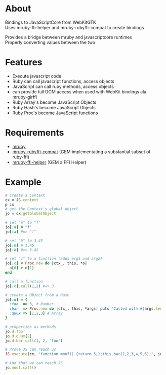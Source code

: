 About
===
Bindings to JavaScriptCore from WebKitGTK  
Uses mruby-ffi-helper and mruby-rubyffi-compat to create bindings  

Provides a bridge between mruby and javascriptcore runtimes  
Properly converting values between the two

Features
===
* Execute javascript code
* Ruby can call javascript functions, access objects
* JavaScript can call ruby methods, access objects
* can provide full DOM access when used with WebKit bindings ala mruby-girffi
* Ruby Array's become JavaScript Objects
* Ruby Hash's become JavaScript Objects
* Ruby Proc's become JavaScript functions

Requirements
===
* [mruby](https://github.com/mruby/mruby)
* [mruby-rubyffi-compat](https://github.com/ppibburr/mruby-rubyffi-compat) (GEM implementating a substantial subset of ruby-ffi)
* [mruby-ffi-helper](https://github.com/ppibburr/mruby-ffi-helper) (GEM a FFI Helper)

Example
===
```ruby
# Create a Context
cx = JS.context
p cx
# get the Context's global object
jo = cx.getGlobalObject

# set "a" to "f"
jo[:a] = "f"
jo[:a] #=> "f"

# set "b" to 3.45
jo[:b] = 3.45
jo[:b] #=> 3.45

# set "c" to a function (adds arg1 and arg2)
jo[:c] = Proc.new do |ctx_, this, *o|
  o[0] + o[1]
end

# call a function
jo[:c].call(1,2) #=> 3

# create a Object from a Hash
jo[:d] = {
  :foo  => 3, # Number
  :bar  => Proc.new do |ctx_, this, *args| puts "Called with #{args.length}, args." end, # function
  :quux => [1,2,3] # Array
}

# properties as methods
jo.d.foo
jo.d.quux[2]
jo.d.bar.call(1, 2, "foo")

# Prove JS can reach us
JS.execute(cx, "function moof() {return 5;};this.bar(1,2,3,4,5,6);", jo.d)

# And that we can reach JS
jo.moof.call()
```
